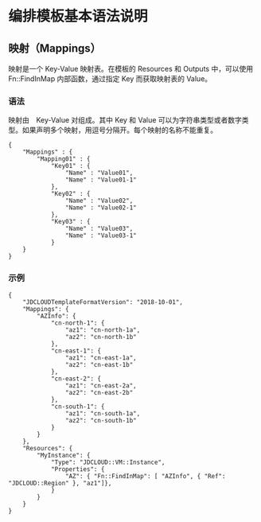 # 编排模板基本语法说明
## 映射（Mappings）

映射是一个 Key-Value 映射表。在模板的 Resources 和 Outputs 中，可以使用 Fn::FindInMap 内部函数，通过指定 Key 而获取映射表的 Value。

### 语法

映射由　Key-Value 对组成。其中 Key 和 Value 可以为字符串类型或者数字类型。如果声明多个映射，用逗号分隔开。每个映射的名称不能重复。

```
{
    "Mappings" : {
        "Mapping01" : {
            "Key01" : {
                "Name" : "Value01",
                "Name" : "Value01-1"
            },
            "Key02" : {
                "Name" : "Value02",
                "Name" : "Value02-1"
            },
            "Key03" : {
                "Name" : "Value03",
                "Name" : "Value03-1"
            }
    }
}

```

### 示例

```
{
    "JDCLOUDTemplateFormatVersion": "2018-10-01",
    "Mappings": {
        "AZInfo": {
            "cn-north-1": {
                "az1": "cn-north-1a",
                "az2": "cn-north-1b"
            },
            "cn-east-1": {
                "az1": "cn-east-1a",
                "az2": "cn-east-1b"
            },
            "cn-east-2": {
                "az1": "cn-east-2a",
                "az2": "cn-east-2b"
            },
            "cn-south-1": {
                "az1": "cn-south-1a",
                "az2": "cn-south-1b"
            }
        }
    },
    "Resources": {
        "MyInstance": {
            "Type": "JDCLOUD::VM::Instance",
            "Properties": {
                "AZ": { "Fn::FindInMap": [ "AZInfo", { "Ref": "JDCLOUD::Region" }, "az1"]},
            }
        }
    }
}

```

